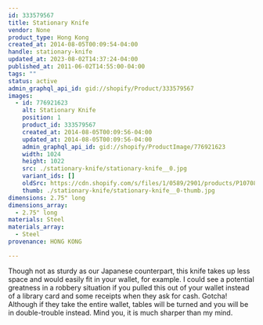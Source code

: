 ```yaml
---
id: 333579567
title: Stationary Knife
vendor: None
product_type: Hong Kong
created_at: 2014-08-05T00:09:54-04:00
handle: stationary-knife
updated_at: 2023-08-02T14:37:24-04:00
published_at: 2011-06-02T14:55:00-04:00
tags: ""
status: active
admin_graphql_api_id: gid://shopify/Product/333579567
images:
  - id: 776921623
    alt: Stationary Knife
    position: 1
    product_id: 333579567
    created_at: 2014-08-05T00:09:56-04:00
    updated_at: 2014-08-05T00:09:56-04:00
    admin_graphql_api_id: gid://shopify/ProductImage/776921623
    width: 1024
    height: 1022
    src: ./stationary-knife/stationary-knife__0.jpg
    variant_ids: []
    oldSrc: https://cdn.shopify.com/s/files/1/0589/2901/products/P1070864.jpeg?v=1407211796
    thumb: ./stationary-knife/stationary-knife__0-thumb.jpg
dimensions: 2.75" long
dimensions_array:
  - 2.75" long
materials: Steel
materials_array:
  - Steel
provenance: HONG KONG

---
```


Though not as sturdy as our Japanese counterpart, this knife takes up less space and would easily fit in your wallet, for example. I could see a potential greatness in a robbery situation if you pulled this out of your wallet instead of a library card and some receipts when they ask for cash. Gotcha! Although if they take the entire wallet, tables will be turned and you will be in double-trouble instead. Mind you, it is much sharper than my mind.